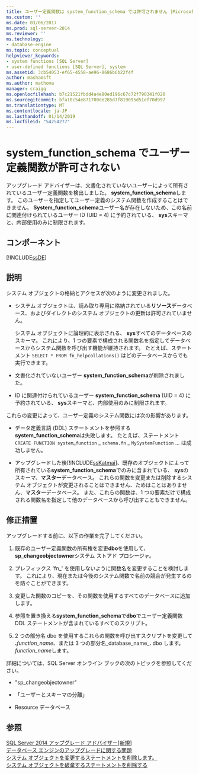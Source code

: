 ```yaml
---
title: ユーザー定義関数は system_function_schema では許可されません |Microsoft Docs
ms.custom: ''
ms.date: 03/06/2017
ms.prod: sql-server-2014
ms.reviewer: ''
ms.technology:
- database-engine
ms.topic: conceptual
helpviewer_keywords:
- system functions [SQL Server]
- user-defined functions [SQL Server], system
ms.assetid: 3cb54053-ef65-4558-ae96-8686b6b22f4f
author: mashamsft
ms.author: mathoma
manager: craigg
ms.openlocfilehash: b7c21521fbdd4a4e80ed196c67c72f790341f020
ms.sourcegitcommit: bfa10c54e871700de285d7f819095d51ef70d997
ms.translationtype: MT
ms.contentlocale: ja-JP
ms.lasthandoff: 01/14/2019
ms.locfileid: "54254277"
---
```

# <a name="user-defined-functions-are-not-allowed-in-systemfunctionschema"></a>system_function_schema でユーザー定義関数が許可されない
  アップグレード アドバイザーは、文書化されていないユーザーによって所有されているユーザー定義関数を検出しました。 **system_function_schema**します。 このユーザーを指定してユーザー定義のシステム関数を作成することはできません。 **System_function_schema**ユーザー名が存在しないため、この名前に関連付けられているユーザー ID (UID = 4) に予約されている、 **sys**スキーマと、内部使用のみに制限されます。  
  
## <a name="component"></a>コンポーネント  
 [!INCLUDE[ssDE](../../includes/ssde-md.md)]  
  
## <a name="description"></a>説明  
 システム オブジェクトの格納とアクセスが次のように変更されました。  
  
-   システム オブジェクトは、読み取り専用に格納されている**リソース**データベース、およびダイレクトのシステム オブジェクトの更新は許可されていません。  
  
     システム オブジェクトに論理的に表示される、 **sys**すべてのデータベースのスキーマ。 これにより、1 つの要素で構成される関数名を指定してデータベースからシステム関数を呼び出す機能が維持されます。 たとえば、ステートメント `SELECT * FROM fn_helpcollations()` はどのデータベースからでも実行できます。  
  
-   文書化されていないユーザー **system_function_schema**が削除されました。  
  
-   ID に関連付けられているユーザー **system_function_schema** (UID = 4) に予約されている、 **sys**スキーマと、内部使用のみに制限されます。  
  
 これらの変更によって、ユーザー定義のシステム関数には次の影響があります。  
  
-   データ定義言語 (DDL) ステートメントを参照する**system_function_schema**は失敗します。 たとえば、ステートメント`CREATE FUNCTION system`_`function` \_ `schema.fn` \_ `MySystemFunction` ... は成功しません。  
  
-   アップグレードした後[!INCLUDE[ssKatmai](../../includes/sskatmai-md.md)]、既存のオブジェクトによって所有されている**system_function_schema**でのみに含まれている、 **sys**のスキーマ、**マスター**データベース。 これらの関数を変更または削除するシステム オブジェクトが変更されることはできません、ためはことはありません、**マスター**データベース。 また、これらの関数は、1 つの要素だけで構成される関数名を指定して他のデータベースから呼び出すこともできません。  
  
## <a name="corrective-action"></a>修正措置  
 アップグレードする前に、以下の作業を完了してください。  
  
1.  既存のユーザー定義関数の所有権を変更**dbo**を使用して、 **sp_changeobjectowner**システム ストアド プロシージャ。  
  
2.  プレフィックス 'fn_' を使用しないように関数名を変更することを検討します。 これにより、現在または今後のシステム関数で名前の競合が発生するのを防ぐことができます。  
  
3.  変更した関数のコピーを、その関数を使用するすべてのデータベースに追加します。  
  
4.  参照を置き換える**system_function_schema**で**dbo**でユーザー定義関数 DDL ステートメントが含まれているすべてのスクリプト。  
  
5.  2 つの部分名 dbo を使用するこれらの関数を呼び出すスクリプトを変更して **.**_function_name_、または 3 つの部分名_database_name_**.** dbo します。*function_name*します。  
  
 詳細については、SQL Server オンライン ブックの次のトピックを参照してください。  
  
-   "sp_changeobjectowner"  
  
-   「ユーザーとスキーマの分離」  
  
-   Resource データベース  
  
## <a name="see-also"></a>参照  
 [SQL Server 2014 アップグレード アドバイザー&#91;新規&#93;](/sql/2014/sql-server/install/sql-server-2014-upgrade-advisor)   
 [データベース エンジンのアップグレードに関する問題](../../../2014/sql-server/install/database-engine-upgrade-issues.md)   
 [システム オブジェクトを変更するステートメントを削除します。](../../../2014/sql-server/install/remove-statements-that-modify-system-objects.md)   
 [システム オブジェクトを破棄するステートメントを削除する](../../../2014/sql-server/install/remove-statements-that-drop-system-objects.md)  
  
  
